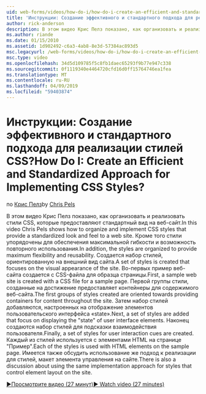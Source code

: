```yaml
---
uid: web-forms/videos/how-do-i/how-do-i-create-an-efficient-and-standardized-approach-for-implementing-css-styles
title: 'Инструкции: Создание эффективного и стандартного подхода для реализации стилей CSS? | Документы Майкрософт'
author: rick-anderson
description: В этом видео Крис Пелз показано, как организовать и реализовать стили CSS, которые предоставляют стандартный вид на веб-сайт. Кроме того стили представляют собой...
ms.author: riande
ms.date: 01/15/2010
ms.assetid: 1d902492-c6a3-4ab8-8e3d-57384ac893d5
msc.legacyurl: /web-forms/videos/how-do-i/how-do-i-create-an-efficient-and-standardized-approach-for-implementing-css-styles
msc.type: video
ms.openlocfilehash: 34d5d109785f5c8fb1daec65293f9b77e947c338
ms.sourcegitcommit: 0f1119340e4464720cfd16d0ff15764746ea1fea
ms.translationtype: MT
ms.contentlocale: ru-RU
ms.lasthandoff: 04/09/2019
ms.locfileid: "59403874"
---
```

# <a name="how-do-i-create-an-efficient-and-standardized-approach-for-implementing-css-styles"></a><span data-ttu-id="1bb89-105">Инструкции: Создание эффективного и стандартного подхода для реализации стилей CSS?</span><span class="sxs-lookup"><span data-stu-id="1bb89-105">How Do I: Create an Efficient and Standardized Approach for Implementing CSS Styles?</span></span>

<span data-ttu-id="1bb89-106">по [Крис Пелз](https://twitter.com/chrispels)</span><span class="sxs-lookup"><span data-stu-id="1bb89-106">by [Chris Pels](https://twitter.com/chrispels)</span></span>

<span data-ttu-id="1bb89-107">В этом видео Крис Пелз показано, как организовать и реализовать стили CSS, которые предоставляют стандартный вид на веб-сайт.</span><span class="sxs-lookup"><span data-stu-id="1bb89-107">In this video Chris Pels shows how to organize and implement CSS styles that provide a standardized look and feel to a web site.</span></span> <span data-ttu-id="1bb89-108">Кроме того стили упорядочены для обеспечения максимальной гибкости и возможность повторного использования.</span><span class="sxs-lookup"><span data-stu-id="1bb89-108">In addition, the styles are organized to provide maximum flexibility and reusability.</span></span> <span data-ttu-id="1bb89-109">Создается набор стилей, ориентированную на внешний вид сайта.</span><span class="sxs-lookup"><span data-stu-id="1bb89-109">A set of styles is created that focuses on the visual appearance of the site.</span></span> <span data-ttu-id="1bb89-110">Во-первых пример веб-сайта создается с CSS-файла для образца страницы.</span><span class="sxs-lookup"><span data-stu-id="1bb89-110">First, a sample web site is created with a CSS file for a sample page.</span></span> <span data-ttu-id="1bb89-111">Первой группы стили, созданные на достижение предоставляет контейнеры для содержимого веб-сайта.</span><span class="sxs-lookup"><span data-stu-id="1bb89-111">The first groups of styles created are oriented towards providing containers for content throughout the site.</span></span> <span data-ttu-id="1bb89-112">Затем набор стилей добавляются, настроенных на отображение элементов пользовательского интерфейса «state».</span><span class="sxs-lookup"><span data-stu-id="1bb89-112">Next, a set of styles are added that focus on displaying the "state" of user interface elements.</span></span> <span data-ttu-id="1bb89-113">Наконец создаются набор стилей для подсказки взаимодействия пользователя.</span><span class="sxs-lookup"><span data-stu-id="1bb89-113">Finally, a set of styles for user interaction cues are created.</span></span> <span data-ttu-id="1bb89-114">Каждый из стилей используется с элементами HTML на странице "Пример".</span><span class="sxs-lookup"><span data-stu-id="1bb89-114">Each of the styles is used with HTML elements on the sample page.</span></span> <span data-ttu-id="1bb89-115">Имеется также обсудить использование же подход к реализации для стилей, макет элемента управления на сайте.</span><span class="sxs-lookup"><span data-stu-id="1bb89-115">There is also a discussion about using the same implementation approach for styles that control element layout on the site.</span></span>

[<span data-ttu-id="1bb89-116">&#9654;Просмотрите видео (27 минут)</span><span class="sxs-lookup"><span data-stu-id="1bb89-116">&#9654; Watch video (27 minutes)</span></span>](https://channel9.msdn.com/Blogs/ASP-NET-Site-Videos/how-do-i-create-an-efficient-and-standardized-approach-for-implementing-css-styles)
